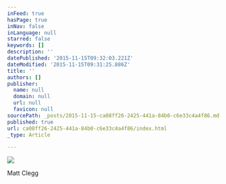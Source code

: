 ```yaml
---
inFeed: true
hasPage: true
inNav: false
inLanguage: null
starred: false
keywords: []
description: ''
datePublished: '2015-11-15T09:32:03.221Z'
dateModified: '2015-11-15T09:31:25.886Z'
title: ''
authors: []
publisher:
  name: null
  domain: null
  url: null
  favicon: null
sourcePath: _posts/2015-11-15-ca08ff26-2425-441a-84b0-c6e33c4a4f86.md
published: true
url: ca08ff26-2425-441a-84b0-c6e33c4a4f86/index.html
_type: Article

---
```

![](https://the-grid-user-content.s3-us-west-2.amazonaws.com/0a79bd6d-ef85-4969-aca6-6e2666974d79.jpg)

Matt Clegg